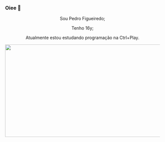 ### Oiee 👋

<p align="center">Sou Pedro Figueiredo;</p>
<p align="center">Tenho 16y;</p>
<p align="center">Atualmente estou estudando programação na Ctrl+Play.</p>
<div align="center">
  <img src="https://media.giphy.com/media/dWesBcTLavkZuG35MI/giphy.gif" width="600" height="300"/>
</div>
